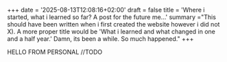+++
date = '2025-08-13T12:08:16+02:00'
draft = false
title = 'Where i started, what i learned so far? A post for the future me...'
summary ="This should have been written when i first created the website however i did not X). A more proper title would be 'What i learned and what changed in one and a half year.' Damn, its been a while. So much happened."
+++

HELLO FROM PERSONAL //TODO